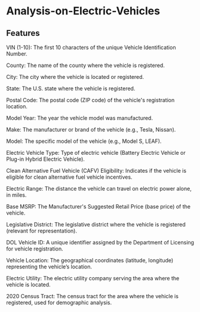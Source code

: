 # Analysis-on-Electric-Vehicles

## Features 

VIN (1-10): The first 10 characters of the unique Vehicle Identification Number.

County: The name of the county where the vehicle is registered.

City: The city where the vehicle is located or registered.

State: The U.S. state where the vehicle is registered.

Postal Code: The postal code (ZIP code) of the vehicle's registration location.

Model Year: The year the vehicle model was manufactured.

Make: The manufacturer or brand of the vehicle (e.g., Tesla, Nissan).

Model: The specific model of the vehicle (e.g., Model S, LEAF).

Electric Vehicle Type: Type of electric vehicle (Battery Electric Vehicle or Plug-in Hybrid Electric Vehicle).

Clean Alternative Fuel Vehicle (CAFV) Eligibility: Indicates if the vehicle is eligible for clean alternative fuel vehicle incentives.

Electric Range: The distance the vehicle can travel on electric power alone, in miles.

Base MSRP: The Manufacturer's Suggested Retail Price (base price) of the vehicle.

Legislative District: The legislative district where the vehicle is registered (relevant for representation).

DOL Vehicle ID: A unique identifier assigned by the Department of Licensing for vehicle registration.

Vehicle Location: The geographical coordinates (latitude, longitude) representing the vehicle’s location.

Electric Utility: The electric utility company serving the area where the vehicle is located.

2020 Census Tract: The census tract for the area where the vehicle is registered, used for demographic analysis.
